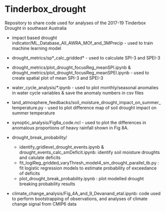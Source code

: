 # Tinderbox_drought

Repository to share code used for analyses of the 2017-19 Tinderbox Drought in southeast Australia

- impact based drought indicator/ML_Database_All_AWRA_MOf_and_3MPrecip - used to train machine learning model

- drought_metrics/sp*_calc_gridded* - used to calculate SPI-3 and SPEI-3

- drought_metrics/plot_drought_focusReg_meanSPI.ipynb & drought_metrics/plot_drought_focusReg_meanSPEI.ipynb - used to create spatial plot of mean SPI-3 and SPEI-3

- water_cycle_analysis/*.ipynb - used to plot monthly/seasonal anomalies in water cycle variables & save the anomaly numbers in csv files

- land_atmosphere_feedbacks/soil_moisture_drought_impact_on_summer_temperature.py - used to plot difference map of soil drought impact on summer temperature

- synoptic_analysis/Fig8a_code.ncl - used to plot the differences in anomalous proportions of heavy rainfall shown in Fig 8A. 

- drought_break_probability/
  - identify_gridlevel_drought_events.ipynb & drought_events_calc_smDeficit.ipynb: identify soil moisture droughts and calulate deficits
  - fit_logiReg_gridded_varyThresh_model4_sm_drought_parallel_tb.py : fit logistic regression models to estimate probability of exceedance of deficits
  - plot_drought_break_probability.ipynb : plot modelled drought breaking probability results

- climate_change_analysis/Fig_4A_and_9_Devanand_etal.ipynb: code used to perform bootstrapping of observations, and analyses of climate change signal from CMIP6 data 
